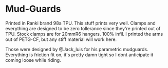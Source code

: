 # Mud-Guards

Printed in Ranki brand 98a TPU. This stuff prints very well. Clamps and everything are designed to be zero tollerance since they're printed out of TPU. Stock clamps are for 20mmR6 hangers. 100% infil. I printed the arms out of PETG-CF, but any stiff material will work here.

Those were designed by @Jack_luis for his parametric mudguards. Everything is friction fit on, it's pretty damn tight so I dont anticipate it coming loose while riding. 
